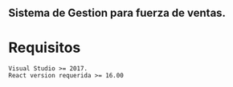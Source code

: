 ## Sistema de Gestion para fuerza de ventas.

# Requisitos

	Visual Studio >= 2017.
	React version requerida >= 16.00
